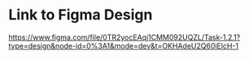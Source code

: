 # Link to Figma Design
https://www.figma.com/file/0TR2yocEAqj1CMM092UQZL/Task-1.2.1?type=design&node-id=0%3A1&mode=dev&t=OKHAdeU2Q60iElcH-1
